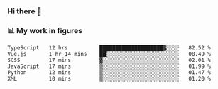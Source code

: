 ### Hi there 👋

### 📊 My work in figures

<!--START_SECTION:waka-->

```text
TypeScript   12 hrs          ████████████████████▓░░░░   82.52 %
Vue.js       1 hr 14 mins    ██░░░░░░░░░░░░░░░░░░░░░░░   08.49 %
SCSS         17 mins         ▓░░░░░░░░░░░░░░░░░░░░░░░░   02.01 %
JavaScript   17 mins         ▒░░░░░░░░░░░░░░░░░░░░░░░░   01.99 %
Python       12 mins         ▒░░░░░░░░░░░░░░░░░░░░░░░░   01.47 %
XML          10 mins         ▒░░░░░░░░░░░░░░░░░░░░░░░░   01.20 %
```

<!--END_SECTION:waka-->
